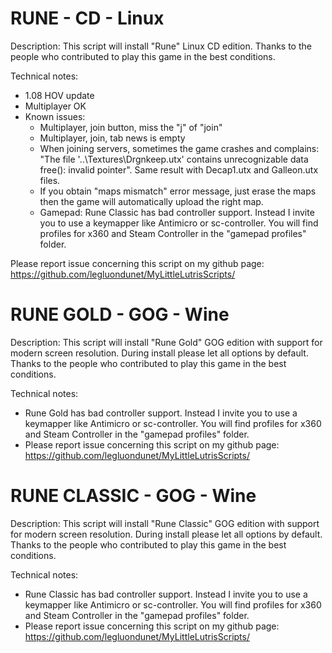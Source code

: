 # RUNE - CD - Linux 

Description:
This script will install "Rune" Linux CD edition.
Thanks to the people who contributed to play this game in the best conditions.


Technical notes:
- 1.08 HOV update
- Multiplayer OK
- Known issues:
  - Multiplayer, join button, miss the "j" of "join"
  - Multiplayer, join, tab news is empty
  - When joining servers, sometimes the game crashes and complains: "The file '..\Textures\Drgnkeep.utx' contains unrecognizable data free(): invalid pointer". Same result with Decap1.utx and Galleon.utx files.
  - If you obtain "maps mismatch" error message, just erase the maps then the game will automatically upload the right map.
  - Gamepad: Rune Classic has bad controller support. Instead I invite you to use a keymapper like Antimicro or sc-controller. You will find profiles for x360 and Steam Controller in the "gamepad profiles" folder.

Please report issue concerning this script on my github page:
https://github.com/legluondunet/MyLittleLutrisScripts/

# RUNE GOLD - GOG - Wine

Description:
This script will install "Rune Gold" GOG edition with support for modern screen resolution.
During install please let all options by default.
Thanks to the people who contributed to play this game in the best conditions.

Technical notes:
- Rune Gold has bad controller support. Instead I invite you to use a keymapper like Antimicro or sc-controller. You will find profiles for x360 and Steam Controller in the "gamepad profiles" folder.
- Please report issue concerning this script on my github page:
https://github.com/legluondunet/MyLittleLutrisScripts/

# RUNE CLASSIC - GOG - Wine

Description:
This script will install "Rune Classic" GOG edition with support for modern screen resolution.
During install please let all options by default.
Thanks to the people who contributed to play this game in the best conditions.

Technical notes:
- Rune Classic has bad controller support. Instead I invite you to use a keymapper like Antimicro or sc-controller. You will find profiles for x360 and Steam Controller in the "gamepad profiles" folder.
- Please report issue concerning this script on my github page:
https://github.com/legluondunet/MyLittleLutrisScripts/
